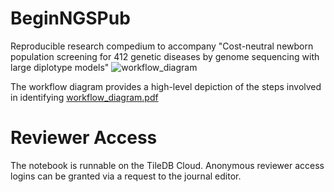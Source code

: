 # BeginNGSPub
Reproducible research compedium to accompany "Cost-neutral newborn population screening for 412 genetic diseases by genome sequencing with large diplotype models"
![workflow_diagram](https://github.com/TileDB-Inc/BeginNGSPub/assets/147991/a6369d6c-4ba0-4b6b-ad14-8e27ba9a290b)

The workflow diagram provides a high-level depiction of the steps involved in identifying [workflow_diagram.pdf](https://github.com/TileDB-Inc/BeginNGSPub/files/15042044/workflow_diagram.pdf)

# Reviewer Access
The notebook is runnable on the TileDB Cloud. Anonymous reviewer access logins can be granted via a request to the journal editor.
